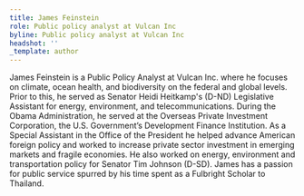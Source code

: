 ```yaml
---
title: James Feinstein
role: Public policy analyst at Vulcan Inc
byline: Public policy analyst at Vulcan Inc
headshot: ''
_template: author
---
```





James Feinstein is a Public Policy Analyst at Vulcan Inc. where he focuses on climate, ocean health, and biodiversity on the federal and global levels. Prior to this, he served as Senator Heidi Heitkamp's (D-ND) Legislative Assistant for energy, environment, and telecommunications. During the Obama Administration, he served at the Overseas Private Investment Corporation, the U.S. Government’s Development Finance Institution. As a Special Assistant in the Office of the President he helped advance American foreign policy and worked to increase private sector investment in emerging markets and fragile economies. He also worked on energy, environment and transportation policy for Senator Tim Johnson (D-SD). James has a passion for public service spurred by his time spent as a Fulbright Scholar to Thailand.
